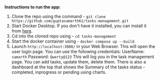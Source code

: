 **Instructions to run the app:**
1. Clone the repo using the command - `git clone https://github.com/guptasamarth61/tasks-management.git`
2. Start Docker Desktop. If you don't have it installed, you can install it from [here](https://www.docker.com/products/docker-desktop/).
3. Cd into the cloned repo using - `cd tasks-management`
4. Start the docker container using - `docker compose up --build`
5. Launch `http://localhost:3000/` in your Web Browser. This will open the user login page. You can use the following credentials:
     UserName: `samarth`
     Password: `Qwerty@123`
This will log you in the task management page. You can add tasks, update them, delete them. There is also a dashboard at the top that shows the Summary of the tasks status - completed, inprogress or pending using charts. 
   
